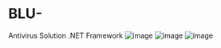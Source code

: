 # BLU-
Antivirus Solution .NET Framework
![image](https://user-images.githubusercontent.com/19478700/129226364-bfb3df4b-edd3-4634-b87d-51bc107c5983.png)
![image](https://user-images.githubusercontent.com/19478700/129226403-7a6d4335-8b01-4a3e-b02f-7a8850d43113.png)
![image](https://user-images.githubusercontent.com/19478700/129226430-7e1a3239-a996-4c12-b808-2a5531152154.png)

